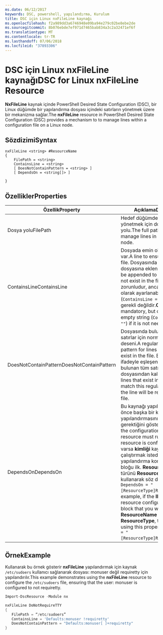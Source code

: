 ```yaml
---
ms.date: 06/12/2017
keywords: DSC, powershell, yapılandırma, Kurulum
title: DSC için Linux nxFileLine kaynağı
ms.openlocfilehash: f2a989dd3a6746948e09ba94e279c02be8ebe2de
ms.sourcegitcommit: 8b076ebde7ef971d7465bab834a3c2a32471ef6f
ms.translationtype: MT
ms.contentlocale: tr-TR
ms.lasthandoff: 07/06/2018
ms.locfileid: "37893306"
---
```

# <a name="dsc-for-linux-nxfileline-resource"></a><span data-ttu-id="19a81-103">DSC için Linux nxFileLine kaynağı</span><span class="sxs-lookup"><span data-stu-id="19a81-103">DSC for Linux nxFileLine Resource</span></span>

<span data-ttu-id="19a81-104">**NxFileLine** kaynak içinde PowerShell Desired State Configuration (DSC), bir Linux düğümde bir yapılandırma dosyası içindeki satırların yönetmek üzere bir mekanizma sağlar.</span><span class="sxs-lookup"><span data-stu-id="19a81-104">The **nxFileLine** resource in PowerShell Desired State Configuration (DSC) provides a mechanism to to manage lines within a configuration file on a Linux node.</span></span>

## <a name="syntax"></a><span data-ttu-id="19a81-105">Sözdizimi</span><span class="sxs-lookup"><span data-stu-id="19a81-105">Syntax</span></span>

```
nxFileLine <string> #ResourceName
{
    FilePath = <string>
    ContainsLine = <string>
    [ DoesNotContainPattern = <string> ]
    [ DependsOn = <string[]> ]

}
```

## <a name="properties"></a><span data-ttu-id="19a81-106">Özellikler</span><span class="sxs-lookup"><span data-stu-id="19a81-106">Properties</span></span>

|  <span data-ttu-id="19a81-107">Özellik</span><span class="sxs-lookup"><span data-stu-id="19a81-107">Property</span></span> |  <span data-ttu-id="19a81-108">Açıklama</span><span class="sxs-lookup"><span data-stu-id="19a81-108">Description</span></span> |
|---|---|
| <span data-ttu-id="19a81-109">Dosya yolu</span><span class="sxs-lookup"><span data-stu-id="19a81-109">FilePath</span></span>| <span data-ttu-id="19a81-110">Hedef düğümde bulunan satırları yönetmek için dosyanın tam yolu.</span><span class="sxs-lookup"><span data-stu-id="19a81-110">The full path to the file to manage lines in on the target node.</span></span>|
| <span data-ttu-id="19a81-111">ContainsLine</span><span class="sxs-lookup"><span data-stu-id="19a81-111">ContainsLine</span></span>| <span data-ttu-id="19a81-112">Dosyada emin olmak için bir satır var.</span><span class="sxs-lookup"><span data-stu-id="19a81-112">A line to ensure exists in the file.</span></span> <span data-ttu-id="19a81-113">Dosyasında yoksa, bu satırı dosyasına eklenir.</span><span class="sxs-lookup"><span data-stu-id="19a81-113">This line will be appended to the file if it does not exist in the file.</span></span> <span data-ttu-id="19a81-114">**ContainsLine** zorunludur, ancak boş bir dize olarak ayarlanabilir (`ContainsLine = ""`) durumunda gerekli değildir.</span><span class="sxs-lookup"><span data-stu-id="19a81-114">**ContainsLine** is mandatory, but can be set to an empty string (`ContainsLine = ""`) if it is not needed.</span></span>|
| <span data-ttu-id="19a81-115">DoesNotContainPattern</span><span class="sxs-lookup"><span data-stu-id="19a81-115">DoesNotContainPattern</span></span>| <span data-ttu-id="19a81-116">Dosyasında bulunmamalıdır satırlar için normal ifade deseni.</span><span class="sxs-lookup"><span data-stu-id="19a81-116">A regular expression pattern for lines that should not exist in the file.</span></span> <span data-ttu-id="19a81-117">Bu normal bir ifadeyle eşleşen dosyasında bulunan tüm satırlar için satırın dosyasından kaldırılır.</span><span class="sxs-lookup"><span data-stu-id="19a81-117">For any lines that exist in the file that match this regular expression, the line will be removed from the file.</span></span>|
| <span data-ttu-id="19a81-118">DependsOn</span><span class="sxs-lookup"><span data-stu-id="19a81-118">DependsOn</span></span> | <span data-ttu-id="19a81-119">Bu kaynağı yapılandırılmadan önce başka bir kaynak yapılandırmasını çalıştırmanız gerektiğini gösterir.</span><span class="sxs-lookup"><span data-stu-id="19a81-119">Indicates that the configuration of another resource must run before this resource is configured.</span></span> <span data-ttu-id="19a81-120">Örneğin, varsa **kimliği** kaynağın çalıştırmak istediğiniz yapılandırma komut dosyası bloğu ilk. **ResourceName** ve türünü **ResourceType**, bunu kullanarak söz dizimi özellik `DependsOn = "[ResourceType]ResourceName"`.</span><span class="sxs-lookup"><span data-stu-id="19a81-120">For example, if the **ID** of the resource configuration script block that you want to run first is **ResourceName** and its type is **ResourceType**, the syntax for using this property is `DependsOn = "[ResourceType]ResourceName"`.</span></span>|

## <a name="example"></a><span data-ttu-id="19a81-121">Örnek</span><span class="sxs-lookup"><span data-stu-id="19a81-121">Example</span></span>

<span data-ttu-id="19a81-122">Kullanarak bu örnek gösterir **nxFileLine** yapılandırmak için kaynak `/etc/sudoers` kullanıcı sağlanarak dosyası: monuser değil requiretty için yapılandırılır.</span><span class="sxs-lookup"><span data-stu-id="19a81-122">This example demonstrates using the **nxFileLine** resource to configure the `/etc/sudoers` file, ensuring that the user: monuser is configured to not requiretty.</span></span>

```powershell
Import-DscResource -Module nx

nxFileLine DoNotRequireTTY
{
   FilePath = “/etc/sudoers”
   ContainsLine = 'Defaults:monuser !requiretty'
   DoesNotContainPattern = "Defaults:monuser[ ]+requiretty"
}
```
